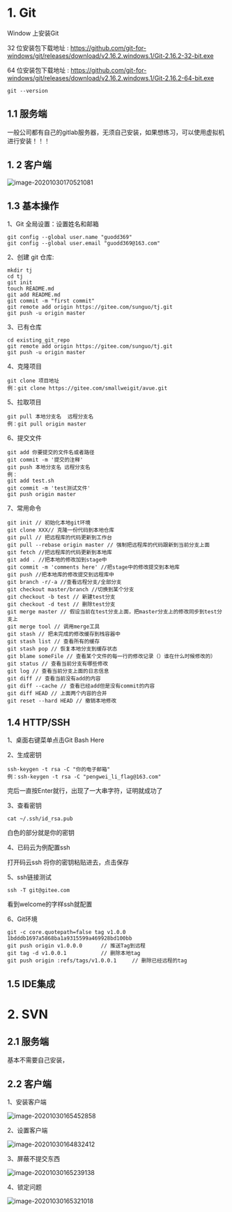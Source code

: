 # 1. Git

Window 上安装Git

32 位安装包下载地址 : <https://github.com/git-for-windows/git/releases/download/v2.16.2.windows.1/Git-2.16.2-32-bit.exe>

64 位安装包下载地址 : <https://github.com/git-for-windows/git/releases/download/v2.16.2.windows.1/Git-2.16.2-64-bit.exe>

```shell
git --version
```

## 1.1  服务端

一般公司都有自己的gitlab服务器，无须自己安装，如果想练习，可以使用虚拟机进行安装！！！

## 1. 2 客户端

![image-20201030170521081](../插图/image-20201030170521081.png)

## 1.3 基本操作

1、Git 全局设置：设置姓名和邮箱

```shell
git config --global user.name "guodd369"
git config --global user.email "guodd369@163.com"
```

2、创建 git 仓库:

```shell
mkdir tj
cd tj
git init
touch README.md
git add README.md
git commit -m "first commit"
git remote add origin https://gitee.com/sunguo/tj.git
git push -u origin master
```

3、已有仓库

```shell
cd existing_git_repo
git remote add origin https://gitee.com/sunguo/tj.git
git push -u origin master
```

4、克隆项目

```shell
git clone 项目地址
例：git clone https://gitee.com/smallweigit/avue.git
```

5、拉取项目

```shell
git pull 本地分支名  远程分支名 
例：git pull origin master
```

6、提交文件

```shell
git add 你要提交的文件名或者路径
git commit -m '提交的注释'
git push 本地分支名 远程分支名 
例：
git add test.sh
git commit -m 'test测试文件'
git push origin master
```

7、常用命令

```shell
git init // 初始化本地git环境
git clone XXX// 克隆一份代码到本地仓库
git pull // 把远程库的代码更新到工作台
git pull --rebase origin master // 强制把远程库的代码跟新到当前分支上面
git fetch //把远程库的代码更新到本地库
git add . //把本地的修改加到stage中
git commit -m 'comments here' //把stage中的修改提交到本地库
git push //把本地库的修改提交到远程库中
git branch -r/-a //查看远程分支/全部分支
git checkout master/branch //切换到某个分支
git checkout -b test // 新建test分支
git checkout -d test // 删除test分支
git merge master // 假设当前在test分支上面，把master分支上的修改同步到test分支上
git merge tool // 调用merge工具
git stash // 把未完成的修改缓存到栈容器中
git stash list // 查看所有的缓存
git stash pop // 恢复本地分支到缓存状态
git blame someFile // 查看某个文件的每一行的修改记录（）谁在什么时候修改的）
git status // 查看当前分支有哪些修改
git log // 查看当前分支上面的日志信息
git diff // 查看当前没有add的内容
git diff --cache // 查看已经add但是没有commit的内容
git diff HEAD // 上面两个内容的合并
git reset --hard HEAD // 撤销本地修改
```

## 1.4 HTTP/SSH

1、桌面右键菜单点击Git Bash Here

2、生成密钥

```shell
ssh-keygen -t rsa -C "你的电子邮箱"
例：ssh-keygen -t rsa -C "pengwei_li_flag@163.com"
```

完后一直按Enter就行，出现了一大串字符，证明就成功了

3、查看密钥

```shell
cat ~/.ssh/id_rsa.pub
```

白色的部分就是你的密钥

4、已码云为例配置ssh

打开码云ssh 将你的密钥粘贴进去，点击保存

5、ssh链接测试

```shell
ssh -T git@gitee.com
```

看到welcome的字样ssh就配置

6、Git环境

```shell
git -c core.quotepath=false tag v1.0.0 1bdddb1697a5868ba1a9315599a469928bd100bb
git push origin v1.0.0.0      // 推送Tag到远程
git tag -d v1.0.0.1           // 删除本地tag
git push origin :refs/tags/v1.0.0.1     // 删除已经远程的tag
```

## 1.5 IDE集成



# 2. SVN



## 2.1 服务端

基本不需要自己安装，

## 2.2 客户端

1、安装客户端

![image-20201030165452858](../插图/image-20201030165452858.png)

2、设置客户端

![image-20201030164832412](../插图/image-20201030164832412.png)

3、屏蔽不提交东西

![image-20201030165239138](../插图/image-20201030165239138.png)

4、锁定问题

![image-20201030165321018](../插图/image-20201030165321018.png)

